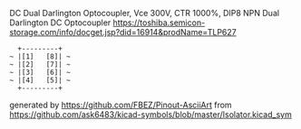 DC Dual Darlington Optocoupler, Vce 300V, CTR 1000%, DIP8
NPN Dual Darlington DC Optocoupler
https://toshiba.semicon-storage.com/info/docget.jsp?did=16914&prodName=TLP627


	  +---------+
	~ |[1]   [8]| ~
	~ |[2]   [7]| ~
	~ |[3]   [6]| ~
	~ |[4]   [5]| ~
	  +---------+


generated by https://github.com/FBEZ/Pinout-AsciiArt from https://github.com/ask6483/kicad-symbols/blob/master/Isolator.kicad_sym
